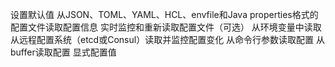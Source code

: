 设置默认值
从JSON、TOML、YAML、HCL、envfile和Java properties格式的配置文件读取配置信息
实时监控和重新读取配置文件（可选）
从环境变量中读取
从远程配置系统（etcd或Consul）读取并监控配置变化
从命令行参数读取配置
从buffer读取配置
显式配置值